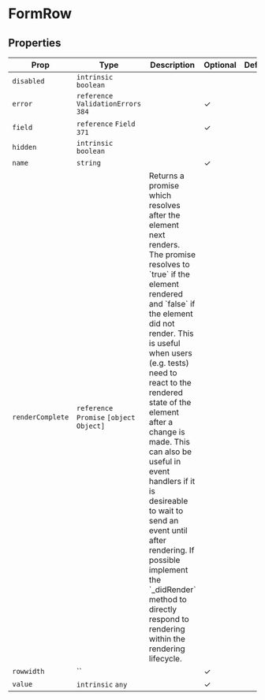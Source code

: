 # FormRow


## Properties

| Prop | Type | Description | Optional | Default |
|---|---|---|---|---|
| `disabled` |  `intrinsic`  `boolean`  |  |  |  |
| `error` |  `reference`  `ValidationErrors`  `384`  |  | ✓ |  |
| `field` |  `reference`  `Field`  `371`  |  | ✓ |  |
| `hidden` |  `intrinsic`  `boolean`  |  |  |  |
| `name` |  `string`  |  | ✓ |  |
| `renderComplete` |  `reference`  `Promise`  `[object Object]`  | Returns a promise which resolves after the element next renders. The promise resolves to &#x60;true&#x60; if the element rendered and &#x60;false&#x60; if the element did not render. This is useful when users (e.g. tests) need to react to the rendered state of the element after a change is made. This can also be useful in event handlers if it is desireable to wait to send an event until after rendering. If possible implement the &#x60;_didRender&#x60; method to directly respond to rendering within the rendering lifecycle. |  |  |
| `rowwidth` |  ``  |  | ✓ |  |
| `value` |  `intrinsic`  `any`  |  | ✓ |  |

